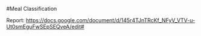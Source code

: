 #Meal Classification

Report: https://docs.google.com/document/d/145r4TJnTRcKf_NFyV_VTV-u-Ut0smEguFwSEpSEQveA/edit#
